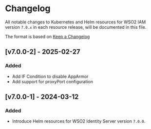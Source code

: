 # Changelog

All notable changes to Kubernetes and Helm resources for WSO2 IAM version `7.0.x` in each resource release, will be documented in this file.

The format is based on [Keep a Changelog](https://keepachangelog.com/en/1.0.0/)

## [v7.0.0-2] - 2025-02-27

### Added

- Add IF Condition to disable AppArmor
- Add support for proxyPort configuration

## [v7.0.0-1] - 2024-03-12

### Added

- Introduce Helm resources for WSO2 Identity Server version `7.0.0`.

